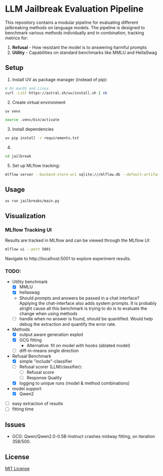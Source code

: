 # LLM Jailbreak Evaluation Pipeline

This repository contains a modular pipeline for evaluating different jailbreaking methods on language models. The pipeline is designed to benchmark various methods individually and in combination, tracking metrics for:

1. **Refusal** - How resistant the model is to answering harmful prompts
2. **Utility** - Capabilities on standard benchmarks like MMLU and HellaSwag
<!-- 3. **Cost** - Computational expense in both fitting and inference time -->

## Setup

1. Install UV as package manager (instead of pip):
```sh
# On macOS and Linux.
curl -LsSf https://astral.sh/uv/install.sh | sh
```

2. Create virtual environment
```sh
uv venv
```

```sh
source .venv/bin/activate
```

3. Install dependencies
```sh
uv pip install -r requirements.txt
```

4. 
```sh
cd jailbreak
```

5. Set up MLflow tracking:
```sh
mlflow server --backend-store-uri sqlite:///mlflow.db --default-artifact-root ./mlruns
```
<!-- 5. Secrets
populate `.env` with your `HUGGINGFACE_HUB_TOKEN`
```sh
export $(cat .env | xargs)
```
6. Head to Hugging Face and get access to downloading models
e.g. [meta-llama/Llama-2-7b](https://huggingface.co/meta-llama/Llama-2-7b) -->

## Usage
```sh
uv run jailbreaks/main.py
```

## Visualization

### MLflow Tracking UI

Results are tracked in MLflow and can be viewed through the MLflow UI:

```bash
mlflow ui --port 5001
```

Navigate to http://localhost:5001 to explore experiment results. 

### TODO:
- Utility benchmark
    - [x] MMLU
    - [x] hellaswag
    - Should prompts and answers be passed in a chat interface? Applying the chat-interface also adds system prompts. It is probably alright cause all this benchmark is trying to do is to evaluate the change when using methods
    - [ ] handle when no answer is found, should be quantified. Would help debug the extraction and quantify the error rate. 
- Methods
    - [x] output aware generation exploit
    - [x] GCG fitting
        - Alternative: fit on model with hooks (ablated model)
    - [ ] diff-in-means single direction
- Refusal Benchmark 
    - [x] simple "include"-classifier
    - [ ] Refusal scorer (LLM/classifier):
        - [ ] Refusal score
        - [ ] Response Quality
    - [x] logging to unique runs (model & method combinations)
- model support
    - [x] Qwen2

- [ ] easy extraction of results
- [ ] fitting time

## Issues
- GCG: Qwen/Qwen2.0-0.5B-Instruct crashes midway fitting, on iteration 358/500. 

## License

[MIT License](LICENSE)
